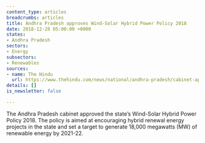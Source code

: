 ```yaml
---
content_type: articles
breadcrumbs: articles
title: Andhra Pradesh approves Wind-Solar Hybrid Power Policy 2018
date: 2018-12-28 05:00:00 +0000
states:
- Andhra Pradesh
sectors:
- Energy
subsectors:
- Renewables
sources:
- name: The Hindu
  url: https://www.thehindu.com/news/national/andhra-pradesh/cabinet-approves-hybrid-energy-policy/article25802624.ece
details: []
is_newsletter: false

---
```

The Andhra Pradesh cabinet approved the state’s Wind-Solar Hybrid Power Policy 2018. The policy is aimed at encouraging hybrid renewal energy projects in the state and set a target to generate 18,000 megawatts (MW) of renewable energy by 2021-22. 
